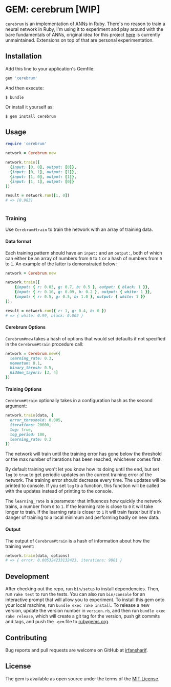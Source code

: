 # GEM: cerebrum [WIP]

`cerebrum` is an implementation of
[ANNs](https://en.wikipedia.org/wiki/Artificial_neural_networ://en.wikipedia.org/wiki/Artificial_neural_network)
in Ruby.  There's no reason to train a neural network in Ruby, I'm using it to
experiment and play around with the bare fundamentals of ANNs, original idea
for this project [here](https://github.com/harthur/brain) is currently
unmaintained. Extensions on top of that are personal experimentation.

## Installation

Add this line to your application's Gemfile:

```ruby
gem 'cerebrum'
```

And then execute:

    $ bundle

Or install it yourself as:

    $ gem install cerebrum

## Usage

```ruby
require 'cerebrum'

network = Cerebrum.new

network.train([
  {input: [0, 0], output: [0]},
  {input: [0, 1], output: [1]},
  {input: [1, 0], output: [1]},
  {input: [1, 1], output: [0]}
])

result = network.run([1, 0])
# => [0.983]
    

```

### Training

Use `Cerebrum#train` to train the network with an array of training data.

#### Data format

Each training pattern should have an `input:` and an `output:`, both of which
can either be an array of numbers from `0` to `1` or a hash of numbers from `0`
to `1`. An example of the latter is demonstrated below:

```ruby
network = Cerebrum.new

network.train([
    {input: { r: 0.03, g: 0.7, b: 0.5 }, output: { black: 1 }},
    {input: { r: 0.16, g: 0.09, b: 0.2 }, output: { white: 1 }},
    {input: { r: 0.5, g: 0.5, b: 1.0 }, output: { white: 1 }}
]);

result = network.run({ r: 1, g: 0.4, b: 0 })
# => { white: 0.99, black: 0.002 }
```

#### Cerebrum Options

`Cerebrum#new` takes a hash of options that would set defaults if not specified in the `Cerebrum#train` procedure call:

```ruby
network = Cerebrum.new({
  learning_rate: 0.3,
  momentum: 0.1,
  binary_thresh: 0.5,
  hidden_layers: [3, 4]
})
```

#### Training Options

`Cerebrum#train` optionally takes in a configuration hash as the second argument:

```ruby
network.train(data, {
  error_threshold: 0.005,
  iterations: 20000,
  log: true,
  log_period: 100,
  learning_rate: 0.3
})
```

The network will train until the training error has gone below the threshold or
the max number of iterations has been reached, whichever comes first.

By default training won't let you know how its doing until the end, but set `log`
to `true` to get periodic updates on the current training error of the network.
The training error should decrease every time. The updates will be printed to
console. If you set `log` to a function, this function will be called with the
updates instead of printing to the console.

The `learning_rate` is a parameter that influences how quickly the network
trains, a number from `0` to `1`. If the learning rate is close to `0` it will
take longer to train. If the learning rate is closer to `1` it will train faster
but it's in danger of training to a local minimum and performing badly on new
data.

#### Output

The output of `Cerebrum#train` is a hash of information about how the training went:

```ruby
network.train(data, options)
# => { error: 0.005324233132423, iterations: 9001 }
```
## Development

After checking out the repo, run `bin/setup` to install dependencies. Then, run
`rake test` to run the tests. You can also run `bin/console` for an interactive
prompt that will allow you to experiment.  To install this gem onto your local
machine, run `bundle exec rake install`. To release a new version, update the
version number in `version.rb`, and then run `bundle exec rake release`, which
will create a git tag for the version, push git commits and tags, and push the
`.gem` file to [rubygems.org](https://rubygems.org).

## Contributing

Bug reports and pull requests are welcome on GitHub at [irfansharif](https://github.com/irfansharif/cerebrum).


## License

The gem is available as open source under the terms of the [MIT License](http://opensource.org/licenses/MIT).

